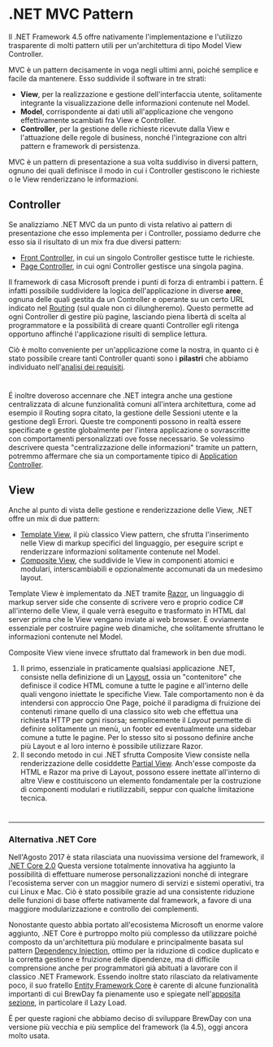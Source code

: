 # .NET MVC Pattern

Il .NET Framework 4.5 offre nativamente l'implementazione e l'utilizzo trasparente di molti pattern utili per un'architettura di tipo Model View Controller.

MVC è un pattern decisamente in voga negli ultimi anni, poiché semplice e facile da mantenere. Esso suddivide il software in tre strati:
* **View**, per la realizzazione e gestione dell'interfaccia utente, solitamente integrante la visualizzazione delle informazioni contenute nel Model.
* **Model**, corrispondente ai dati utili all'applicazione che vengono effettivamente scambiati fra View e Controller.
* **Controller**, per la gestione delle richieste ricevute dalla View e l'attuazione delle regole di business, nonché l'integrazione con altri pattern e framework di persistenza.

MVC è un pattern di presentazione a sua volta suddiviso in diversi pattern, ognuno dei quali definisce il modo in cui i Controller gestiscono le richieste o le View renderizzano le informazioni.

## Controller

Se analizziamo .NET MVC da un punto di vista relativo ai pattern di presentazione che esso implementa per i Controller, possiamo dedurre che esso sia il risultato di un mix fra due diversi pattern:

* [Front Controller](https://martinfowler.com/eaaCatalog/frontController.html), in cui un singolo Controller gestisce tutte le richieste.
* [Page Controller](https://martinfowler.com/eaaCatalog/pageController.html), in cui ogni Controller gestisce una singola pagina.

Il framework di casa Microsoft prende i punti di forza di entrambi i pattern. É infatti possibile suddividere la logica dell'applicazione  in diverse **aree**, ognuna delle quali gestita da un Controller e operante su un certo URL indicato nel [Routing](https://msdn.microsoft.com/en-us/library/cc668201.aspx) (sul quale non ci dilungheremo). Questo permette ad ogni Controller di gestire più pagine, lasciando piena libertà di scelta al programmatore e la possibilità di creare quanti Controller egli ritenga opportuno affinché l'applicazione risulti di semplice lettura.

Ciò è molto conveniente per un'applicazione come la nostra, in quanto ci è stato possibile creare tanti Controller quanti sono i **pilastri** che abbiamo individuato nell'[analisi dei requisiti](../02-Analisi/2.1-Requisiti.md).

# 

É inoltre doveroso accennare che .NET integra anche una gestione centralizzata di alcune funzionalità comuni all'intera architettura, come ad esempio il Routing sopra citato, la gestione delle Sessioni utente e la gestione degli Errori. Queste tre componenti possono in realtà essere specificate e gestite globalmente per l'intera applicazione o sovrascritte con comportamenti personalizzati ove fosse necessario.
Se volessimo descrivere questa "centralizzazione delle informazioni" tramite un pattern, potremmo affermare che sia un comportamente tipico di [Application Controller](https://martinfowler.com/eaaCatalog/applicationController.html).


## View

Anche al punto di vista delle gestione e renderizzazione delle View, .NET offre un mix di due pattern:

* [Template View](https://martinfowler.com/eaaCatalog/templateView.html), il più classico View pattern, che sfrutta l'inserimento nelle View di markup specifici del linguaggio, per eseguire script e renderizzare informazioni solitamente contenute nel Model.
* [Composite View](http://www.corej2eepatterns.com/Patterns2ndEd/CompositeView.htm), che suddivide le View in componenti atomici e modulari, interscambiabili e opzionalmente accomunati da un medesimo layout.

Template View è implementato da .NET tramite [Razor](https://www.w3schools.com/asp/razor_intro.asp), un linguaggio di markup server side che consente di scrivere vero e proprio codice C# all'interno delle View, il quale verrà eseguito e trasformato in HTML dal server prima che le View vengano inviate ai web browser. É ovviamente essenziale per costruire pagine web dinamiche, che solitamente sfruttano le informazioni contenute nel Model.

Composite View viene invece sfruttato dal framework in ben due modi.
1. Il primo, essenziale in praticamente qualsiasi applicazione .NET, consiste nella definizione di un [Layout](https://docs.microsoft.com/it-it/aspnet/core/mvc/views/layout), ossia un "contenitore" che definisce il codice HTML comune a tutte le pagine e all'interno delle quali vengono iniettate le specifiche View. Tale comportamento non è da intendersi con approccio One Page, poiché il paradigma di fruizione dei contenuti rimane quello di una classico sito web che effettua una richiesta HTTP per ogni risorsa; semplicemente il *Layout* permette di definire solitamente un menù, un footer ed eventualmente una sidebar comune a tutte le pagine. Per lo stesso sito si possono definire anche più Layout e al loro interno è possibile utilizzare Razor.
2. Il secondo metodo in cui .NET sfrutta Composite View consiste nella renderizzazione delle cosiddette [Partial View](https://docs.microsoft.com/it-it/aspnet/core/mvc/views/partial). Anch'esse composte da HTML e Razor ma prive di Layout, possono essere inettate all'interno di altre View e costituiscono un elemento fondamentale per la costruzione di componenti modulari e riutilizzabili, seppur con qualche limitazione tecnica.

# 

***

### Alternativa .NET Core

Nell'Agosto 2017 è stata rilasciata una nuovissima versione del framework, il [.NET Core 2.0](https://docs.microsoft.com/it-it/dotnet/core/)
Questa versione totalmente innovativa ha aggiunto la possibilità di effettuare numerose personalizzazioni nonché di integrare l'ecosistema server con un maggior numero di servizi e sistemi operativi, tra cui Linux e Mac. Ciò è stato possibile grazie ad una consistente riduzione delle funzioni di base offerte nativamente dal framework, a favore di una maggiore modularizzazione e controllo dei complementi.

Nonostante questo abbia portato all'ecosistema Microsoft un enorme valore aggiunto, .NET Core è purtroppo molto più complesso da utilizzare poiché composto da un'architettura più modulare e principalmente basata sul pattern [Dependency Injection](https://en.wikipedia.org/wiki/Dependency_injection), ottimo per la riduzione di codice duplicato e la corretta gestione e fruizione delle dipendenze, ma di difficile comprensione anche per programmatori già abituati a lavorare con il classico .NET Framework. Essendo inoltre stato rilasciato da relativamente poco, il suo fratello [Entity Framework Core](https://docs.microsoft.com/en-us/ef/core/) è carente di alcune funzionalità importanti di cui BrewDay fa pienamente uso e spiegate nell'[apposita sezione](4.1.2-EntityFramework.md), in particolare il Lazy Load.

É per queste ragioni che abbiamo deciso di sviluppare BrewDay con una versione più vecchia e più semplice del framework (la 4.5), oggi ancora molto usata.
